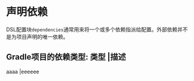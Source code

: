 声明依赖
========================
DSL配置块`dependencies`通常用来将一个或多个依赖指派给配置。外部依赖并不是为项目声明的唯一依赖。

Gradle项目的依赖类型:
类型    |描述
-------------------
aaaa   |eeeeee  
